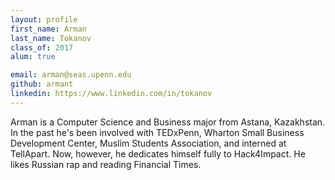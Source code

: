 ```yaml
---
layout: profile
first_name: Arman
last_name: Tokanov
class_of: 2017
alum: true

email: arman@seas.upenn.edu
github: armant
linkedin: https://www.linkedin.com/in/tokanov
---
```


Arman is a Computer Science and Business major from Astana, Kazakhstan. In the past he's been involved with TEDxPenn, Wharton Small Business Development Center, Muslim Students Association, and interned at TellApart. Now, however, he dedicates himself fully to Hack4Impact. He likes Russian rap and reading Financial Times.
